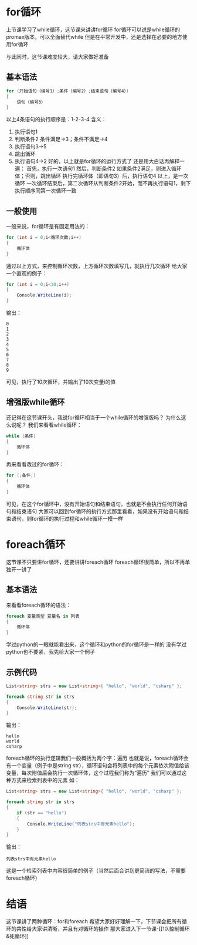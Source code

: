 # for循环

上节课学习了while循环，这节课来讲讲for循环
for循环可以说是while循环的promax版本，可以全面替代while
但是在平常开发中，还是选择在必要的地方使用for循环

与此同时，这节课难度较大，请大家做好准备
## 基本语法

```csharp
for (开始语句（编号1）;条件（编号2）;结束语句（编号4）)
{
	语句（编号3）
}
```
以上4条语句的执行顺序是：1-2-3-4
含义：
1. 执行语句1
2. 判断条件2
   条件满足->3；条件不满足->4
3. 执行语句3->5
4. 跳出循环
5. 执行语句4->2
好的，以上就是for循环的运行方式了
还是用大白话再解释一遍：
首先，执行一次语句1
然后，判断条件2
如果条件2满足，则进入循环体；否则，跳出循环
执行完循环体（即语句3）后，执行语句4
以上，是一次循环
一次循环结束后，第二次循环从判断条件2开始，而不再执行语句1，剩下执行顺序同第一次循环一致
## 一般使用

一般来说，for循环是有固定用法的：
```csharp
for (int i = 0;i<循环次数;i++)
{
	循环体
}
```
通过以上方式，来控制循环次数，上方循环次数填写几，就执行几次循环
给大家一个直观的例子：
```csharp
for (int i = 0;i<10;i++)
{
	Console.WriteLine(i);
}
```
输出：
```output
0
1
2
3
4
5
6
7
8
9
```
可见，执行了10次循环，并输出了10次变量i的值
## 增强版while循环

还记得在这节课开头，我说for循环相当于一个while循环的增强版吗？
为什么这么说呢？
我们来看看while循环：
```csharp
while (条件)
{
	循环体
}
```
再来看看改过的for循环：
```csharp
for (;条件;)
{
	循环体
}
```
可见，在这个for循环中，没有开始语句和结束语句，也就是不会执行任何开始语句和结束语句
大家可以回到for循环的执行方式那里看看，如果没有开始语句和结束语句，则for循环的执行过程和while循环一模一样
# foreach循环

这节课不只要讲for循环，还要讲讲foreach循环
foreach循环很简单，所以不再单独开一讲了
## 基本语法

来看看foreach循环的语法：
```csharp
foreach 变量类型 变量名 in 列表
{
	循环体
}
```
学过python的一眼就能看出来，这个循环和python的for循环是一样的
没有学过python也不要紧，我先给大家一个例子
## 示例代码
```csharp
List<string> strs = new List<string>{ "hello", "world", "csharp" };

foreach string str in strs
{
	Console.WriteLine(str);
}
```
输出：
```output
hello
world
csharp
```
foreach循环的执行逻辑我们一般概括为两个字：遍历
也就是说，foreach循环会有一个变量（例子中是string str），循环语句会将列表中的每个元素依次附值给该变量，每次附值后会执行一次循环体，这个过程我们称为“遍历”
我们可以通过这种方式来检索列表中的元素
如：
```csharp
List<string> strs = new List<string>{ "hello", "world", "csharp" };

foreach string str in strs
{
	if (str == "hello")
	{
		Console.WriteLine("列表strs中有元素hello");
	}
}
```
输出：
```output
列表strs中有元素hello
```
这是一个检索列表中内容很简单的例子（当然后面会讲到更简洁的写法，不需要foreach循环）
# 结语

这节课讲了两种循环：for和foreach
希望大家好好理解一下，下节课会把所有循环的共性给大家讲清晰，并且有对循环的操作
那大家进入下一节课-[[10.控制循环&死循环]]
